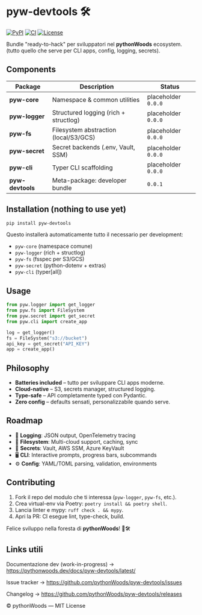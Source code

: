 # pyw-devtools 🛠️
[![PyPI](https://img.shields.io/pypi/v/pyw-devtools.svg)](https://pypi.org/project/pyw-devtools/)
[![CI](https://github.com/pythonWoods/pyw-devtools/actions/workflows/ci.yml/badge.svg)](https://github.com/pythonWoods/pyw-devtools/actions/workflows/ci.yml)
[![License](https://img.shields.io/badge/License-MIT-yellow.svg)](LICENSE)

Bundle "ready-to-hack" per sviluppatori nel **pythonWoods** ecosystem.  
(tutto quello che serve per CLI apps, config, logging, secrets).

## Components

| Package | Description | Status |
|---------|-------------|--------|
| **pyw-core** | Namespace & common utilities | placeholder `0.0.0` |
| **pyw-logger** | Structured logging (rich + structlog) | placeholder `0.0.0` |
| **pyw-fs** | Filesystem abstraction (local/S3/GCS) | placeholder `0.0.0` |
| **pyw-secret** | Secret backends (.env, Vault, SSM) | placeholder `0.0.0` |
| **pyw-cli** | Typer CLI scaffolding | placeholder `0.0.0` |
| **pyw-devtools** | Meta-package: developer bundle | `0.0.1` |

## Installation (nothing to use yet)

```bash
pip install pyw-devtools
```

Questo installerà automaticamente tutto il necessario per development:
- `pyw-core` (namespace comune)
- `pyw-logger` (rich + structlog)
- `pyw-fs` (fsspec per S3/GCS)
- `pyw-secret` (python-dotenv + extras)
- `pyw-cli` (typer[all])

## Usage

```python
from pyw.logger import get_logger
from pyw.fs import FileSystem
from pyw.secret import get_secret
from pyw.cli import create_app

log = get_logger()
fs = FileSystem("s3://bucket")
api_key = get_secret("API_KEY")
app = create_app()
```

## Philosophy

* **Batteries included** – tutto per sviluppare CLI apps moderne.
* **Cloud-native** – S3, secrets manager, structured logging.
* **Type-safe** – API completamente typed con Pydantic.
* **Zero config** – defaults sensati, personalizzabile quando serve.

## Roadmap

- 📝 **Logging**: JSON output, OpenTelemetry tracing
- 📁 **Filesystem**: Multi-cloud support, caching, sync
- 🔐 **Secrets**: Vault, AWS SSM, Azure KeyVault
- 🖥️ **CLI**: Interactive prompts, progress bars, subcommands
- ⚙️ **Config**: YAML/TOML parsing, validation, environments

## Contributing

1. Fork il repo del modulo che ti interessa (`pyw-logger`, `pyw-fs`, etc.).
2. Crea virtual-env via Poetry: `poetry install && poetry shell`.
3. Lancia linter e mypy: `ruff check . && mypy`.
4. Apri la PR: CI esegue lint, type-check, build.

Felice sviluppo nella foresta di **pythonWoods**! 🌲🛠️

## Links utili
Documentazione dev (work-in-progress) → https://pythonwoods.dev/docs/pyw-devtools/latest/

Issue tracker → https://github.com/pythonWoods/pyw-devtools/issues

Changelog → https://github.com/pythonWoods/pyw-devtools/releases

© pythonWoods — MIT License